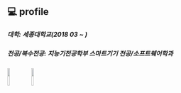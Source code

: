 

## 💻 profile

##### 대학: 세종대학교(2018 03 ~ )            
##### 전공/복수전공: 지능기전공학부 스마트기기 전공/소프트웨어학과

#####
  <code><img width="10%" src="https://www.vectorlogo.zone/logos/kotlinlang/kotlinlang-ar21.svg"></code>
  <code><img width="10%" src="https://www.vectorlogo.zone/logos/android/android-ar21.svg"></code>

